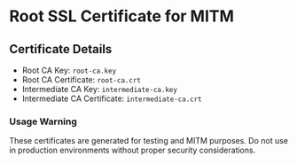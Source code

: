 # Root SSL Certificate for MITM

## Certificate Details
- Root CA Key: `root-ca.key`
- Root CA Certificate: `root-ca.crt`
- Intermediate CA Key: `intermediate-ca.key`
- Intermediate CA Certificate: `intermediate-ca.crt`

### Usage Warning
These certificates are generated for testing and MITM purposes.
Do not use in production environments without proper security considerations.

